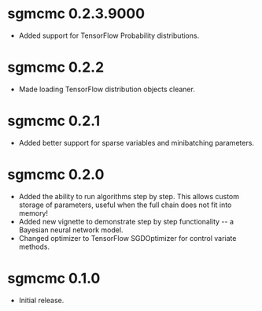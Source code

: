 # sgmcmc 0.2.3.9000

* Added support for TensorFlow Probability distributions.

# sgmcmc 0.2.2

* Made loading TensorFlow distribution objects cleaner.

# sgmcmc 0.2.1

* Added better support for sparse variables and minibatching parameters.

# sgmcmc 0.2.0

* Added the ability to run algorithms step by step. This allows custom storage of parameters, useful when the full chain does not fit into memory!
* Added new vignette to demonstrate step by step functionality -- a Bayesian neural network model.
* Changed optimizer to TensorFlow SGDOptimizer for control variate methods.

# sgmcmc 0.1.0

* Initial release.
